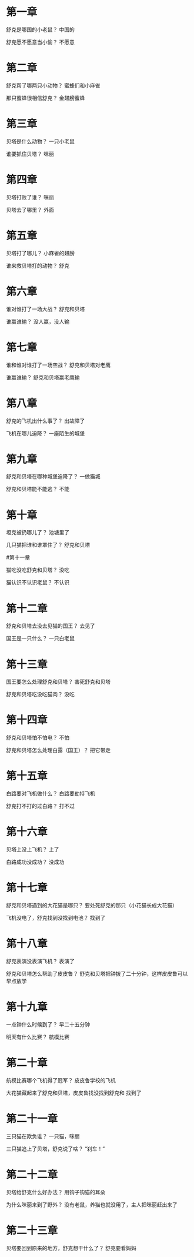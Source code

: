 # 第一章

舒克是哪国的小老鼠？
中国的

舒克愿不愿意当小偷？
不愿意

# 第二章

舒克帮了哪两只小动物？
蜜蜂们和小麻雀

那只蜜蜂很相信舒克？
金翅膀蜜蜂

# 第三章

贝塔是什么动物？
一只小老鼠

谁要抓住贝塔？
咪丽

# 第四章

贝塔打败了谁？
咪丽

贝塔去了哪里？
外面

# 第五章

贝塔打了哪儿？
小麻雀的翅膀

谁来救贝塔打的动物？
舒克

# 第六章

谁对谁打了一场大战？
舒克和贝塔

谁赢谁输？
没人赢，没人输

# 第七章

谁和谁对谁打了一场空战？
舒克和贝塔对老鹰

谁赢谁输？
舒克和贝塔赢老鹰输

# 第八章

舒克的飞机出什么事了？
出故障了

飞机在哪儿迫降？
一座陌生的城堡

# 第九章

舒克和贝塔在哪种城堡迫降了？
一做猫城

舒克和贝塔能不能逃？
不能

# 第十章

坦克被扔哪儿了？
池塘里了

几只猫把谁和谁罩住了？
舒克和贝塔

#第十一章

猫吃没吃舒克和贝塔？
没吃

猫认识不认识老鼠？
不认识

# 第十二章

舒克和贝塔去没去见猫的国王？
去见了

国王是一只什么？
一只白老鼠

# 第十三章

国王要怎么处理舒克和贝塔？
害死舒克和贝塔

舒克和贝塔吃没吃猫肉？
没吃

# 第十四章

舒克和贝塔怕不怕电？
不怕

舒克和贝塔怎么处理白露（国王）？
把它带走

# 第十五章

白路要对飞机做什么？
白路要劫持飞机

舒克打不打的过白路？
打不过

# 第十六章

贝塔上没上飞机？
上了

白路成功没成功？
没成功

# 第十七章

舒克和贝塔遇到的大花猫是哪只？
要处死舒克的那只（小花猫长成大花猫）

飞机没电了，舒克找到没找到电池？
找到了

# 第十八章

舒克表演没表演飞机？
表演了

舒克和贝塔怎么帮助了皮皮鲁？
舒克和贝塔把钟拨了二十分钟，这样皮皮鲁可以早点放学

# 第十九章

一点钟什么时候到了？
早二十五分钟

明天有什么比赛？
航模比赛

# 第二十章

航模比赛哪个飞机得了冠军？
皮皮鲁学校的飞机

大花猫藏起来了舒克和贝塔，皮皮鲁找没找到舒克和
找到了

# 第二十一章

三只猫在欺负谁？
一只猫，咪丽

三只猫追上了贝塔，舒克说了啥？
“刹车！”

# 第二十二章

贝塔给舒克什么好办法？
用钩子钩猫的耳朵

为什么咪丽来到了野外？
没有老鼠，养猫也就没用了，主人把咪丽赶出来了

# 第二十三章

贝塔要回到原来的地方，舒克想干什么了？
舒克要看妈妈

